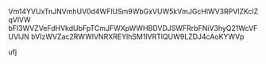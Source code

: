 Vm14YVUxTnJNVmhUV0d4WFlUSm9WbGxVUW5kVmJGcHlWV3RPVlZKclZqVlVW
bFl3WVZVeFdHVkdUbFpTCmJFWXpWWHBDVDJSWFRrbFNiV3hyQ21WcVFUVlJN
bVIzWVZac2RWWlVNRXREYlhSM1lVRTlQUW9LZDJ4cAoKYWVp

ufj